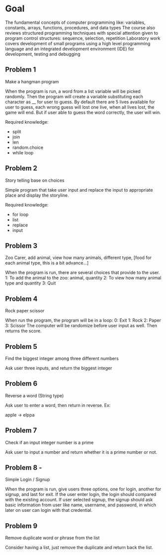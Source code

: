 # Goal

The fundamental concepts of computer programming like: variables, constants, arrays, functions, procedures, and data types The course also reviews structured programming techniques with special attention given to program control structures: sequence, selection, repetition Laboratory work covers development of small programs using a high level programming language and an integrated development environment (IDE) for development, testing and debugging


## Problem 1
Make a hangman program

When the program is run, a word from a list variable will be picked randomly. Then the program will create a variable substituting each character as __ for user to guess. By default there are 5 lives available for user to guess, each wrong guess will lost one live, when all lives lost,  the game will end. But if user able to guess the word correctly, the user will win.

Required knowledge:
- split
- join
- len
- random.choice
- while loop


## Problem 2
Story telling base on choices

Simple program that take user input and replace the input to appropriate place and display the storyline.

Required knowledge:
- for loop
- list
- replace
- input


## Problem 3
Zoo Carer, add animal, view how many animals, different type, [food for each animal type, this is a bit advance...]

When the program is run, there are several choices that provide to the user.
1: To add the animal to the zoo: animal, quantity
2: To view how many animal type and quantity
3: Quit


## Problem 4
Rock paper scissor

When run the program, the program will be in a loop:
0: Exit
1: Rock
2: Paper
3: Scissor 
The computer will be randomize before user input as well. Then returns the score.

## Problem 5
Find the biggest integer among three different numbers

Ask user three inputs, and return the biggest integer

## Problem 6
Reverse a word (String type)

Ask user to enter a word, then return in reverse. 
Ex:

apple -> elppa

## Problem 7
Check if an input integer number is a prime

Ask user to input a number and return whether it is a prime number or not.


## Problem 8 - 
Simple Login / Signup

When the program is run, give users three options, one for login, another for signup, and last for exit. If the user enter login, the login should compared with the existing account. If user selected signup, the signup should ask basic information from user like name, username, and password, in which later on user can login with that credential.


## Problem 9
Remove duplicate word or phrase from the list

Consider having a list, just remove the duplicate and return back the list.


